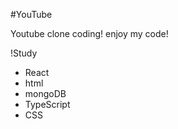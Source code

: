#YouTube

Youtube clone coding!
enjoy my code!

!Study
- React
- html
- mongoDB
- TypeScript
- CSS



